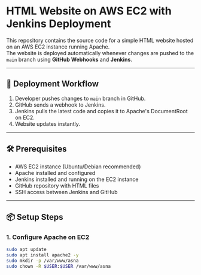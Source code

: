 # HTML Website on AWS EC2 with Jenkins Deployment

This repository contains the source code for a simple HTML website hosted on an AWS EC2 instance running Apache.  
The website is deployed automatically whenever changes are pushed to the `main` branch using **GitHub Webhooks** and **Jenkins**.

---

## 🚀 Deployment Workflow

1. Developer pushes changes to `main` branch in GitHub.
2. GitHub sends a webhook to Jenkins.
3. Jenkins pulls the latest code and copies it to Apache's DocumentRoot on EC2.
4. Website updates instantly.

---

## 🛠️ Prerequisites

- AWS EC2 instance (Ubuntu/Debian recommended)
- Apache installed and configured
- Jenkins installed and running on the EC2 instance
- GitHub repository with HTML files
- SSH access between Jenkins and GitHub

---

## 📦 Setup Steps

### 1. Configure Apache on EC2
```bash
sudo apt update
sudo apt install apache2 -y
sudo mkdir -p /var/www/asna
sudo chown -R $USER:$USER /var/www/asna

